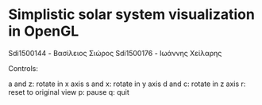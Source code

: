 # Simplistic solar system visualization in OpenGL

Sdi1500144 - Βασίλειος Σιώρος
Sdi1500176 - Ιωάννης Χείλαρης

Controls:

a and z: rotate in x axis
s and x: rotate in y axis
d and c: rotate in z axis
r: reset to original view
p: pause
q: quit